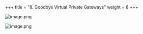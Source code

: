 +++
title = "8. Goodbye Virtual Private Gateways"
weight = 8
+++


![image.png](/images/008-viii-clean-it-up/40-531051-image.png)


![image.png](/images/008-viii-clean-it-up/40-292506-image.png)


